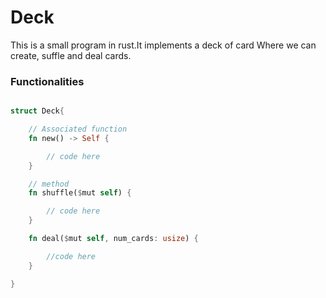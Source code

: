 # Deck

This is a small program in rust.It implements a deck of card
Where we can create, suffle and deal cards.

### Functionalities

```rust

struct Deck{

    // Associated function
    fn new() -> Self {

        // code here
    }

    // method
    fn shuffle($mut self) {

        // code here
    }

    fn deal($mut self, num_cards: usize) {

        //code here
    }

}

```
